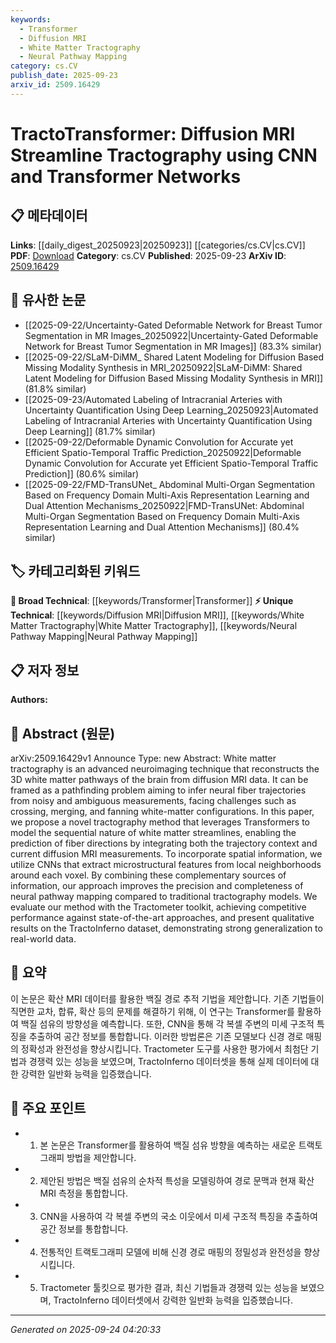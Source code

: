 ```yaml
---
keywords:
  - Transformer
  - Diffusion MRI
  - White Matter Tractography
  - Neural Pathway Mapping
category: cs.CV
publish_date: 2025-09-23
arxiv_id: 2509.16429
---
```


<!-- KEYWORD_LINKING_METADATA:
{
  "processed_timestamp": "2025-09-24T04:20:33.501375",
  "vocabulary_version": "1.0",
  "selected_keywords": [
    "Transformer",
    "Diffusion MRI",
    "White Matter Tractography",
    "Neural Pathway Mapping"
  ],
  "rejected_keywords": [],
  "similarity_scores": {
    "Transformer": 0.85,
    "Diffusion MRI": 0.8,
    "White Matter Tractography": 0.78,
    "Neural Pathway Mapping": 0.75
  },
  "extraction_method": "AI_prompt_based",
  "budget_applied": true,
  "candidates_json": {
    "candidates": [
      {
        "surface": "Transformer Networks",
        "canonical": "Transformer",
        "aliases": [
          "Transformer Models"
        ],
        "category": "broad_technical",
        "rationale": "Transformers are a foundational model in deep learning, relevant for connecting to broader neural network research.",
        "novelty_score": 0.4,
        "connectivity_score": 0.9,
        "specificity_score": 0.7,
        "link_intent_score": 0.85
      },
      {
        "surface": "Diffusion MRI",
        "canonical": "Diffusion MRI",
        "aliases": [
          "dMRI"
        ],
        "category": "unique_technical",
        "rationale": "Diffusion MRI is a specialized imaging technique crucial for understanding neural pathways, offering unique insights into neuroimaging.",
        "novelty_score": 0.75,
        "connectivity_score": 0.65,
        "specificity_score": 0.85,
        "link_intent_score": 0.8
      },
      {
        "surface": "White Matter Tractography",
        "canonical": "White Matter Tractography",
        "aliases": [
          "WM Tractography"
        ],
        "category": "unique_technical",
        "rationale": "This is a specific application within neuroimaging that directly relates to the paper's focus on neural pathway mapping.",
        "novelty_score": 0.7,
        "connectivity_score": 0.6,
        "specificity_score": 0.9,
        "link_intent_score": 0.78
      },
      {
        "surface": "Neural Pathway Mapping",
        "canonical": "Neural Pathway Mapping",
        "aliases": [
          "Neural Tract Mapping"
        ],
        "category": "unique_technical",
        "rationale": "Mapping neural pathways is central to the paper's contribution and connects to broader neuroimaging research.",
        "novelty_score": 0.68,
        "connectivity_score": 0.7,
        "specificity_score": 0.8,
        "link_intent_score": 0.75
      }
    ],
    "ban_list_suggestions": [
      "method",
      "performance",
      "experiment"
    ]
  },
  "decisions": [
    {
      "candidate_surface": "Transformer Networks",
      "resolved_canonical": "Transformer",
      "decision": "linked",
      "scores": {
        "novelty": 0.4,
        "connectivity": 0.9,
        "specificity": 0.7,
        "link_intent": 0.85
      }
    },
    {
      "candidate_surface": "Diffusion MRI",
      "resolved_canonical": "Diffusion MRI",
      "decision": "linked",
      "scores": {
        "novelty": 0.75,
        "connectivity": 0.65,
        "specificity": 0.85,
        "link_intent": 0.8
      }
    },
    {
      "candidate_surface": "White Matter Tractography",
      "resolved_canonical": "White Matter Tractography",
      "decision": "linked",
      "scores": {
        "novelty": 0.7,
        "connectivity": 0.6,
        "specificity": 0.9,
        "link_intent": 0.78
      }
    },
    {
      "candidate_surface": "Neural Pathway Mapping",
      "resolved_canonical": "Neural Pathway Mapping",
      "decision": "linked",
      "scores": {
        "novelty": 0.68,
        "connectivity": 0.7,
        "specificity": 0.8,
        "link_intent": 0.75
      }
    }
  ]
}
-->

# TractoTransformer: Diffusion MRI Streamline Tractography using CNN and Transformer Networks

## 📋 메타데이터

**Links**: [[daily_digest_20250923|20250923]] [[categories/cs.CV|cs.CV]]
**PDF**: [Download](https://arxiv.org/pdf/2509.16429.pdf)
**Category**: cs.CV
**Published**: 2025-09-23
**ArXiv ID**: [2509.16429](https://arxiv.org/abs/2509.16429)

## 🔗 유사한 논문
- [[2025-09-22/Uncertainty-Gated Deformable Network for Breast Tumor Segmentation in MR Images_20250922|Uncertainty-Gated Deformable Network for Breast Tumor Segmentation in MR Images]] (83.3% similar)
- [[2025-09-22/SLaM-DiMM_ Shared Latent Modeling for Diffusion Based Missing Modality Synthesis in MRI_20250922|SLaM-DiMM: Shared Latent Modeling for Diffusion Based Missing Modality Synthesis in MRI]] (81.8% similar)
- [[2025-09-23/Automated Labeling of Intracranial Arteries with Uncertainty Quantification Using Deep Learning_20250923|Automated Labeling of Intracranial Arteries with Uncertainty Quantification Using Deep Learning]] (81.7% similar)
- [[2025-09-22/Deformable Dynamic Convolution for Accurate yet Efficient Spatio-Temporal Traffic Prediction_20250922|Deformable Dynamic Convolution for Accurate yet Efficient Spatio-Temporal Traffic Prediction]] (80.6% similar)
- [[2025-09-22/FMD-TransUNet_ Abdominal Multi-Organ Segmentation Based on Frequency Domain Multi-Axis Representation Learning and Dual Attention Mechanisms_20250922|FMD-TransUNet: Abdominal Multi-Organ Segmentation Based on Frequency Domain Multi-Axis Representation Learning and Dual Attention Mechanisms]] (80.4% similar)

## 🏷️ 카테고리화된 키워드
**🧠 Broad Technical**: [[keywords/Transformer|Transformer]]
**⚡ Unique Technical**: [[keywords/Diffusion MRI|Diffusion MRI]], [[keywords/White Matter Tractography|White Matter Tractography]], [[keywords/Neural Pathway Mapping|Neural Pathway Mapping]]

## 📋 저자 정보

**Authors:** 

## 📄 Abstract (원문)

arXiv:2509.16429v1 Announce Type: new 
Abstract: White matter tractography is an advanced neuroimaging technique that reconstructs the 3D white matter pathways of the brain from diffusion MRI data. It can be framed as a pathfinding problem aiming to infer neural fiber trajectories from noisy and ambiguous measurements, facing challenges such as crossing, merging, and fanning white-matter configurations. In this paper, we propose a novel tractography method that leverages Transformers to model the sequential nature of white matter streamlines, enabling the prediction of fiber directions by integrating both the trajectory context and current diffusion MRI measurements. To incorporate spatial information, we utilize CNNs that extract microstructural features from local neighborhoods around each voxel. By combining these complementary sources of information, our approach improves the precision and completeness of neural pathway mapping compared to traditional tractography models. We evaluate our method with the Tractometer toolkit, achieving competitive performance against state-of-the-art approaches, and present qualitative results on the TractoInferno dataset, demonstrating strong generalization to real-world data.

## 📝 요약

이 논문은 확산 MRI 데이터를 활용한 백질 경로 추적 기법을 제안합니다. 기존 기법들이 직면한 교차, 합류, 확산 등의 문제를 해결하기 위해, 이 연구는 Transformer를 활용하여 백질 섬유의 방향성을 예측합니다. 또한, CNN을 통해 각 복셀 주변의 미세 구조적 특징을 추출하여 공간 정보를 통합합니다. 이러한 방법론은 기존 모델보다 신경 경로 매핑의 정확성과 완전성을 향상시킵니다. Tractometer 도구를 사용한 평가에서 최첨단 기법과 경쟁력 있는 성능을 보였으며, TractoInferno 데이터셋을 통해 실제 데이터에 대한 강력한 일반화 능력을 입증했습니다.

## 🎯 주요 포인트

- 1. 본 논문은 Transformer를 활용하여 백질 섬유 방향을 예측하는 새로운 트랙토그래피 방법을 제안합니다.
- 2. 제안된 방법은 백질 섬유의 순차적 특성을 모델링하여 경로 문맥과 현재 확산 MRI 측정을 통합합니다.
- 3. CNN을 사용하여 각 복셀 주변의 국소 이웃에서 미세 구조적 특징을 추출하여 공간 정보를 통합합니다.
- 4. 전통적인 트랙토그래피 모델에 비해 신경 경로 매핑의 정밀성과 완전성을 향상시킵니다.
- 5. Tractometer 툴킷으로 평가한 결과, 최신 기법들과 경쟁력 있는 성능을 보였으며, TractoInferno 데이터셋에서 강력한 일반화 능력을 입증했습니다.


---

*Generated on 2025-09-24 04:20:33*